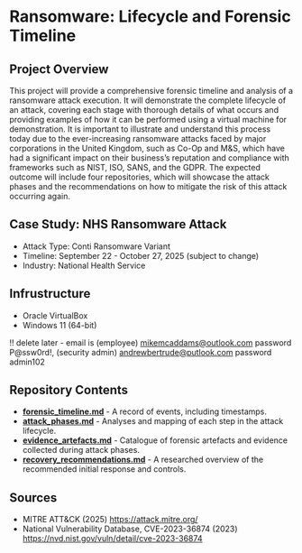 # Ransomware: Lifecycle and Forensic Timeline

## Project Overview

This project will provide a comprehensive forensic timeline and analysis of a ransomware attack execution. It will demonstrate the complete lifecycle of an attack, covering each stage with thorough details of what occurs and providing examples of how it can be performed using a virtual machine for demonstration. It is important to illustrate and understand this process today due to the ever-increasing ransomware attacks faced by major corporations in the United Kingdom, such as Co-Op and M&S, which have had a significant impact on their business’s reputation and compliance with frameworks such as NIST, ISO, SANS, and the GDPR. The expected outcome will include four repositories, which will showcase the attack phases and the recommendations on how to mitigate the risk of this attack occurring again. 

## Case Study: NHS Ransomware Attack

- Attack Type: Conti Ransomware Variant
- Timeline: September 22 - October 27, 2025 (subject to change)
- Industry: National Health Service

## Infrustructure

- Oracle VirtualBox
- Windows 11 (64-bit)

!! delete later - email is (employee) mikemcaddams@outlook.com password P@ssw0rd!, (security admin) andrewbertrude@putlook.com password admin102

## Repository Contents

- **[forensic_timeline.md](forensic_timeline.md)** - A record of events, including timestamps.
- **[attack_phases.md](attack_phases.md)** - Analyses and mapping of each step in the attack lifecycle.
- **[evidence_artefacts.md](evidence_artefacts.md)** - Catalogue of forensic artefacts and evidence collected during attack phases.
- **[recovery_recommendations.md](recovery_recommendations.md)** - A researched overview of the recommended initial response and controls.

## Sources

- MITRE ATT&CK (2025) https://attack.mitre.org/
- National Vulnerability Database, CVE-2023-36874 (2023) https://nvd.nist.gov/vuln/detail/cve-2023-36874
